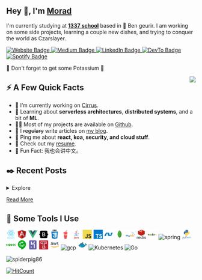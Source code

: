 <h2>Hey 👋, I'm <a href="https://www.twitter.com">Morad</a></h2>
<p>I'm currently studying at <strong><a href="https://www.1337.ma/"> 1337 school</a></strong> based in 🌁 Ben geurir. I am working on some side projects, learning a couple new dishes, and trying to conquer the world as Czarslayer.</p>
   <p>
      <a href="https://www.twitter.com">
         <img src="https://img.shields.io/badge/-1337.ma-4E69C8?style=flat-square&amp;labelColor=4E69C8&amp;logo=Firefox&amp;link=https://www.twitter.com" alt="Website Badge">
      </a>
      <a href="https://medium.com/@serbis">
         <img src="https://img.shields.io/badge/-@serbis-14c767?style=flat-square&amp;labelColor=14c767&amp;logo=Medium&amp;link=https://medium.com/@serbis" alt="Medium Badge">
      </a> 
      <a href="https://www.linkedin.com/in/serbis/">
         <img src="https://img.shields.io/badge/-@serbis-0077B5?style=flat-square&amp;labelColor=0077B5&amp;logo=LinkedIn&amp;link=https://www.linkedin.com/in/serbis/" alt="LinkedIn Badge">
      </a> 
      <a href="https://dev.to/spiderpig86">
         <img src="https://img.shields.io/badge/-@spiderpig86-0A0A0A?style=flat-square&amp;labelColor=0A0A0A&amp;logo=dev.to&amp;link=https://dev.to/spiderpig86" alt="DevTo Badge">
      </a> 
      <a href="https://open.spotify.com/user/31qpgykymbgnfsn3bxkqgl5klj3u">
         <img src="https://img.shields.io/badge/-@Stanley%20Lim-1ED760?style=flat-square&amp;labelColor=fff&amp;logo=Spotify&amp;link=https://open.spotify.com/user/31qpgykymbgnfsn3bxkqgl5klj3u" alt="Spotify Badge">
      </a>
   </p>
<p>🍌 Don't forget to get some Potassium 🍌</p>
<img align="right" src="https://gifdb.com/images/high/cartoon-character-louise-belcher-coding-is-fun-ctmkcciuc1gyxos2.gif" />
<h2>⚡️ A Few Quick Facts</h2>
<ul>
   <li>🔭 I’m currently working on <a href="https://github.com/Spiderpig86/Cirrus">Cirrus</a>.</li>
   <li>🧐 Learning about <strong>serverless architectures</strong>, <strong>distributed systems</strong>, and a bit of <strong>ML</strong>.</li>
   <li>👨‍💻 Most of my projects are available on <a href="https://github.com/Spiderpig86">Github</a>.</li>
   <li>📝 I <del>regulary</del> write articles on <a href="https://blog.stanleylim.me">my blog</a>.</li>
   <li>💬 Ping me about <strong>react, koa, security, and cloud stuff</strong>.</li>
   <li>📙 Check out my <a href="https://www.stanleylim.me/resume/resume.pdf">resume</a>.</li>
   <li>🎉 Fun Fact: 我也会讲中文。</li>
</ul>
<h2>✒️ Recent Posts</h2>
<details>
   <summary>Explore</summary>
   <li><a target="_blank" href="https://blog.stanleylim.me/maximizing-efficiency-and-impact---why-i-choose-mermaid-for-graph-creation">Maximizing Efficiency and Impact - Why I Choose Mermaid for Graph Creation — June 19, 2023</a></li>
   <li><a target="_blank" href="https://blog.stanleylim.me/til-how-casing-can-break-netlify-functions">TIL How Casing Can Break Netlify Functions — February 27, 2023</a></li>
   <li><a target="_blank" href="https://blog.stanleylim.me/godaddy-redirect-hack">GoDaddy Redirect Hack — December 20, 2022</a></li>
   <li><a target="_blank" href="https://blog.stanleylim.me/airpods-not-charging-on-windows">Airpods Not Charging on Windows — August 19, 2022</a></li>
   <li><a target="_blank" href="https://blog.stanleylim.me/the-fastest-way-to-develop-and-deploy-your-next-project">⚡ The Fastest Way to Develop and Deploy Your Next Project — June 09, 2022</a></li>
</details>
<p><a target="_blank" href="https://blog.stanleylim.me">Read More</a></p>
<h2>🚀 Some Tools I Use</h2>
<p align="left">
   <img src="https://raw.githubusercontent.com/devicons/devicon/master/icons/react/react-original-wordmark.svg" alt="react" width="25" height="25" />
   <img src="https://raw.githubusercontent.com/devicons/devicon/master/icons/angularjs/angularjs-original.svg" alt="angular-js" width="25" height="25" />
   <img src="https://raw.githubusercontent.com/devicons/devicon/master/icons/vuejs/vuejs-original.svg" alt="vue" width="25" height="25" />
   <img src="https://raw.githubusercontent.com/devicons/devicon/master/icons/bootstrap/bootstrap-plain.svg" alt="bootstrap" width="25" height="25" />
   <img src="https://raw.githubusercontent.com/devicons/devicon/master/icons/css3/css3-original-wordmark.svg" alt="css3" width="25" height="25" />
   <img src="https://raw.githubusercontent.com/devicons/devicon/master/icons/gulp/gulp-plain.svg" alt="gulp" width="25" height="25" />
   <img src="https://raw.githubusercontent.com/devicons/devicon/master/icons/java/java-original-wordmark.svg" alt="java" width="25" height="25" />
   <img src="https://raw.githubusercontent.com/devicons/devicon/master/icons/javascript/javascript-original.svg" alt="javascript" width="25" height="25" />
   <img src="https://raw.githubusercontent.com/devicons/devicon/master/icons/typescript/typescript-original.svg" alt="typescript" width="25" height="25" />
   <img src="https://raw.githubusercontent.com/devicons/devicon/master/icons/dot-net/dot-net-original.svg" alt=".NET" width="25" height="25" />
   <img src="https://raw.githubusercontent.com/devicons/devicon/master/icons/mongodb/mongodb-original.svg" alt="mongodb" width="25" height="25" />
   <img src="https://raw.githubusercontent.com/devicons/devicon/master/icons/mysql/mysql-original-wordmark.svg" alt="mysql" width="25" height="25" />
   <img src="https://raw.githubusercontent.com/devicons/devicon/master/icons/redis/redis-original-wordmark.svg" alt="redis" width="25" height="25" />
   <img src="https://raw.githubusercontent.com/devicons/devicon/master/icons/nodejs/nodejs-original-wordmark.svg" alt="nodejs" width="25" height="25" />
   <img src="https://www.vectorlogo.zone/logos/springio/springio-icon.svg" alt="spring" width="25" height="25" />
   <img src="https://raw.githubusercontent.com/devicons/devicon/master/icons/python/python-original-wordmark.svg" alt="python" width="25" height="25" />
   <img src="https://raw.githubusercontent.com/devicons/devicon/master/icons/nginx/nginx-original.svg" alt="nginx" width="25" height="25" />
   <img src="https://raw.githubusercontent.com/devicons/devicon/master/icons/cucumber/cucumber-plain.svg" alt="cucumber" width="25" height="25" />
   <img src="https://raw.githubusercontent.com/devicons/devicon/master/icons/heroku/heroku-plain.svg" alt="heroku" width="25" height="25" />
   <img src="https://raw.githubusercontent.com/devicons/devicon/master/icons/travis/travis-plain.svg" alt="travis" width="25" height="25" />
   <img src="https://raw.githubusercontent.com/github/explore/80688e429a7d4ef2fca1e82350fe8e3517d3494d/topics/aws/aws.png" alt="aws" width="25" height="25" />
   <img src="https://www.vectorlogo.zone/logos/google_cloud/google_cloud-icon.svg" alt="gcp" width="25" height="25" />
   <img src="https://raw.githubusercontent.com/devicons/devicon/master/icons/docker/docker-original.svg" alt="Docker" width="25" height="25" />
   <img src="https://www.vectorlogo.zone/logos/kubernetes/kubernetes-icon.svg" alt="Kubernetes" width="25" height="25" />
   <img src="https://cdn.jsdelivr.net/gh/devicons/devicon/icons/go/go-original.svg" alt="Go" width="25" height="25" />
</p>
<img src="https://github-readme-stats.vercel.app/api?username=spiderpig86&show_icons=true&count_private=true" alt="spiderpig86" />
<p><a href="http://hits.dwyl.com/spiderpig86/spiderpig86/spiderpig86.svg?style=flat-square"><img src="https://hits.dwyl.com/spiderpig86/spiderpig86/spiderpig86.svg?style=flat-square" alt="HitCount"></a></p>
